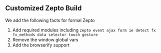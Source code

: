 Customized Zepto Build
--------

We add the following facts for formal Zepto

1. Add required modules including `zepto event ajax form ie detect fx fx_methods data selector touch gesture`
2. Remove the window global vars
3. Add the browserify support

